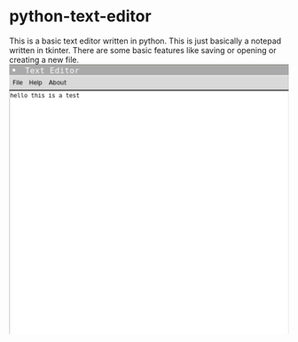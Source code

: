 # python-text-editor
This is a basic text editor written in python. This is just basically a notepad written in tkinter. There are some basic features like saving or opening or creating a new file. 
![alt text](https://raw.githubusercontent.com/rohanboutelle01/python-text-editor/main/Screen%20Shot%202023-01-15%20at%2010.04.08%20PM.png)
